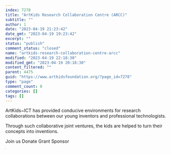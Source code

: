 ```yaml
---
index: 7278
title: "ArtKids Research Collaboration Centre (ARCC)"
subtitle: ""
author: 1
date: "2023-04-19 21:23:42"
date_gmt: "2023-04-19 19:23:42"
excerpt: ""
status: "publish"
comment_status: "closed"
name: "artkids-research-collaboration-centre-arcc"
modified: "2023-04-19 22:18:30"
modified_gmt: "2023-04-19 20:18:30"
content_filtered: ""
parent: 4475
guid: "https://www.artkidsfoundation.org/?page_id=7278"
type: "page"
comment_count: 0
categories: []
tags: []
---
```


ArtKids~ICT has provided conducive environments for research collaborations between our young inventors and professional technologists.

Through such collaborative joint ventures, the kids are helped to turn their concepts into inventions.

Join us Donate Grant Sponsor

![](data:image/gif;base64,R0lGODlhAQABAIABAFdBNgAAACwAAAAAAQABAAACAkQBADs=)